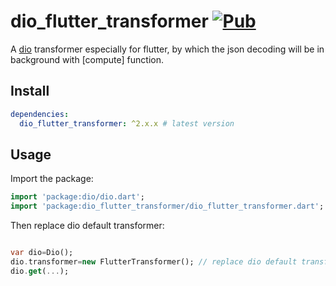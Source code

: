 # dio_flutter_transformer [![Pub](https://img.shields.io/pub/v/dio_flutter_transformer.svg?style=flat-square)](https://pub.dartlang.org/packages/dio_flutter_transformer)

A [dio](https://github.com/flutterchina/dio) transformer especially for flutter, by which the json decoding will be in background with [compute] function.

## Install

```yaml
dependencies:
  dio_flutter_transformer: ^2.x.x # latest version
```

## Usage

Import the package:

```dart
import 'package:dio/dio.dart';
import 'package:dio_flutter_transformer/dio_flutter_transformer.dart';
```

Then replace dio default transformer: 

```dart

var dio=Dio();
dio.transformer=new FlutterTransformer(); // replace dio default transformer
dio.get(...);
```

